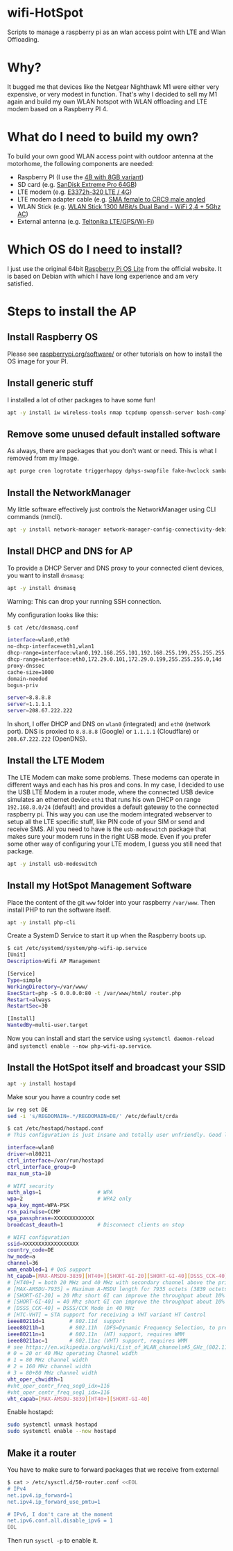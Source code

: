 # wifi-HotSpot
Scripts to manage a raspberry pi as an wlan access point with LTE and Wlan Offloading.

# Why?
It bugged me that devices like the Netgear Nighthawk M1 were either very expensive, or very modest in function.
That's why I decided to sell my M1 again and build my own WLAN hotspot with WLAN offloading and LTE modem based on a Raspberry PI 4.

# What do I need to build my own?
To build your own good WLAN access point with outdoor antenna at the motorhome, the following components are needed:
- Raspberry PI (I use the [4B with 8GB variant](https://www.amazon.de/gp/product/B0899VXM8F))
- SD card (e.g. [SanDisk Extreme Pro 64GB](https://www.amazon.de/gp/product/B07G3GMRYF))
- LTE modem (e.g. [E3372h-320 LTE / 4G](https://www.amazon.de/gp/product/B013UURTL4))
- LTE modem adapter cable (e.g. [SMA female to CRC9 male angled](https://www.amazon.de/gp/product/B091YGRLB4)
- WLAN Stick (e.g. [WLAN Stick 1300 MBit/s Dual Band - WiFi 2,4 + 5Ghz AC](https://www.amazon.de/gp/product/B08N89K14L))
- External antenna (e.g. [Teltonika LTE/GPS/Wi-Fi](https://www.amazon.de/gp/product/B07HSYP97L))

# Which OS do I need to install?
I just use the original 64bit [Raspberry Pi OS Lite](https://www.raspberrypi.org/software/operating-systems/) from the official website.
It is based on Debian with which I have long experience and am very satisfied.

# Steps to install the AP

## Install Raspberry OS
Please see [raspberrypi.org/software/](https://www.raspberrypi.org/software/) or other tutorials on how to install the OS image for your PI.

## Install generic stuff
I installed a lot of other packages to have some fun!

```bash
apt -y install iw wireless-tools nmap tcpdump openssh-server bash-completion 
```

## Remove some unused default installed software
As always, there are packages that you don't want or need. This is what I removed from my Image.

```bash
apt purge cron logrotate triggerhappy dphys-swapfile fake-hwclock samba-common resolvconf openresolv dhcpcd5

```

## Install the NetworkManager
My little software effectively just controls the NetworkManager using CLI commands (nmcli).

```bash
apt -y install network-manager network-manager-config-connectivity-debian
```

## Install DHCP and DNS for AP
To provide a DHCP Server and DNS proxy to your connected client devices, you want to install `dnsmasq`:

```bash
apt -y install dnsmasq
```
Warning: This can drop your running SSH connection.

My configuration looks like this:

```bash
$ cat /etc/dnsmasq.conf 

interface=wlan0,eth0
no-dhcp-interface=eth1,wlan1
dhcp-range=interface:wlan0,192.168.255.101,192.168.255.199,255.255.255.0,14d
dhcp-range=interface:eth0,172.29.0.101,172.29.0.199,255.255.255.0,14d
proxy-dnssec
cache-size=1000
domain-needed
bogus-priv

server=8.8.8.8
server=1.1.1.1
server=208.67.222.222
```

In short, I offer DHCP and DNS on `wlan0` (integrated) and `eth0` (network port).
DNS is proxied to `8.8.8.8` (Google) or `1.1.1.1` (Cloudflare) or `208.67.222.222` (OpenDNS).

## Install the LTE Modem

The LTE Modem can make some problems. These modems can operate in different ways and each has his pros and cons. In my case, I decided to use the USB LTE Modem in a router mode, where the connected USB device simulates an ethernet device `eth1` that runs his own DHCP on range `192.168.8.0/24` (default) and provides a default gateway to the connected raspberry pi. This way you can use the modem integrated webserver to setup all the LTE specific stuff, like PIN code of your SIM or send and receive SMS. All you need to have is the `usb-modeswitch` package that makes sure your modem runs in the right USB mode. Even if you prefer some other way of configuring your LTE modem, I guess you still need that package.

```bash
apt -y install usb-modeswitch
```

## Install my HotSpot Management Software

Place the content of the git `www` folder into your raspberry `/var/www`.
Then install PHP to run the software itself.

```bash
apt -y install php-cli
```

Create a SystemD Service to start it up when the Raspberry boots up.

```bash
$ cat /etc/systemd/system/php-wifi-ap.service
[Unit]
Description=Wifi AP Management

[Service]
Type=simple
WorkingDirectory=/var/www/
ExecStart=php -S 0.0.0.0:80 -t /var/www/html/ router.php
Restart=always
RestartSec=30

[Install]
WantedBy=multi-user.target
```

Now you can install and start the service using `systemctl daemon-reload` and `systemctl enable --now php-wifi-ap.service`.

## Install the HotSpot itself and broadcast your SSID

```bash
apt -y install hostapd
```

Make sour you have a country code set
```bash
iw reg set DE
sed -i 's/REGDOMAIN=.*/REGDOMAIN=DE/' /etc/default/crda
```

```bash
$ cat /etc/hostapd/hostapd.conf
# This configuration is just insane and totally user unfriendly. Good luck!

interface=wlan0
driver=nl80211
ctrl_interface=/var/run/hostapd
ctrl_interface_group=0
max_num_sta=10

# WIFI security
auth_algs=1                  # WPA
wpa=2                        # WPA2 only
wpa_key_mgmt=WPA-PSK
rsn_pairwise=CCMP
wpa_passphrase=XXXXXXXXXXXXX
broadcast_deauth=1           # Disconnect clients on stop

# WIFI configuration
ssid=XXXXXXXXXXXXXXXXXX
country_code=DE
hw_mode=a
channel=36
wmm_enabled=1 # QoS support
ht_capab=[MAX-AMSDU-3839][HT40+][SHORT-GI-20][SHORT-GI-40][DSSS_CCK-40][HTC-VHT]
# [HT40+] = both 20 MHz and 40 MHz with secondary channel above the primary channel
# [MAX-AMSDU-7935] = Maximum A-MSDU length for 7935 octets (3839 octets if not set)
# [SHORT-GI-20] = 20 Mhz short GI can improve the throughput about 10%
# [SHORT-GI-40] = 40 Mhz short GI can improve the throughput about 10%
# [DSSS_CCK-40] = DSSS/CCK Mode in 40 MHz 
# [HTC-VHT] = STA support for receiving a VHT variant HT Control
ieee80211d=1        # 802.11d  support
ieee80211h=1        # 802.11h  (DFS=Dynamic Frequency Selection, to prevent interferences with radars)
ieee80211n=1        # 802.11n  (HT) support, requires WMM
ieee80211ac=1       # 802.11ac (VHT) support, requires WMM
# see https://en.wikipedia.org/wiki/List_of_WLAN_channels#5_GHz_(802.11a/h/j/n/ac/ax)
# 0 = 20 or 40 MHz operating Channel width
# 1 = 80 MHz channel width
# 2 = 160 MHz channel width
# 3 = 80+80 MHz channel width
vht_oper_chwidth=1
#vht_oper_centr_freq_seg0_idx=116
#vht_oper_centr_freq_seg1_idx=116
vht_capab=[MAX-AMSDU-3839][HT40+][SHORT-GI-40]
```

Enable hostapd:

```bash
sudo systemctl unmask hostapd
sudo systemctl enable --now hostapd
```

## Make it a router

You have to make sure to forward packages that we receive from external

```bash
$ cat > /etc/sysctl.d/50-router.conf <<EOL
# IPv4
net.ipv4.ip_forward=1
net.ipv4.ip_forward_use_pmtu=1

# IPv6, I don't care at the moment
net.ipv6.conf.all.disable_ipv6 = 1
EOL
```
Then run `sysctl -p` to enable it.

